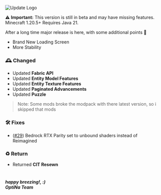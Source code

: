 ![Update Logo](https://github.com/OptiNa-Team/OptiNa-Reborn/blob/main/update_banners/major_update.png?raw=true)

⚠️ **Important:** This version is still in beta and may have missing features. Minecraft 1.20.5+ Requires Java 21. 

After a long time major release is here, with some additional points 🥳

- Brand New Loading Screen
- More Stability

### 🕰️ Changed
- Updated **Fabric API**
- Updated **Entity Model Features**
- Updated **Entity Texture Features**
- Updated **Paginated Advancements**
- Updated **Puzzle** 

> Note: Some mods broke the modpack with there latest version, so i skipped that mods



### 🛠️ Fixes
- ([#29](https://github.com/OptiNa-Team/OptiNa-Reborn/issues/29)) Bedrock RTX Parity set to unbound shaders instead of Reimagined

### ♻️ Return
- Returned **CIT Resewn**

#
***happy breezing!, :)*** <br>
***OptiNa Team***
